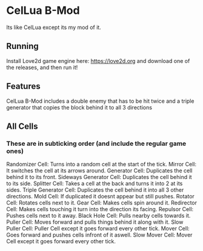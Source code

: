 # CelLua B-Mod
Its like CelLua except its my mod of it.

## Running
Install Love2d game engine here: https://love2d.org
and download one of the releases, and then run it!

## Features
CelLua B-Mod includes a double enemy that has to be hit twice and a triple generator that copies the block behind it to all 3 directions

## All Cells
### These are in subticking order (and include the regular game ones)
Randomizer Cell: Turns into a random cell at the start of the tick.
Mirror Cell: It switches the cell at its arrows around.
Generator Cell: Duplicates the cell behind it to its front.
Sideways Generator Cell: Duplicates the cell behind it to its side.
Splitter Cell: Takes a cell at the back and turns it into 2 at its sides.
Triple Generator Cell: Duplicates the cell behind it into all 3 other directions.
Mold Cell: If duplicated it doesnt appear but still pushes.
Rotator Cell: Rotates cells next to it.
Gear Cell: Makes cells spin around it.
Redirector Cell: Makes cells touching it turn into the direction its facing.
Repulsor Cell: Pushes cells next to it away.
Black Hole Cell: Pulls nearby cells towards it.
Puller Cell: Moves forward and pulls things behind it along with it.
Slow Puller Cell: Puller Cell except it goes forward every other tick.
Mover Cell: Goes forward and pushes cells infront of it aswell.
Slow Mover Cell: Mover Cell except it goes forward every other tick.
